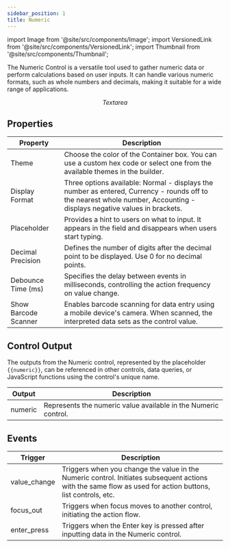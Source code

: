 ```yaml
---
sidebar_position: 1
title: Numeric
---
```


import Image from '@site/src/components/Image';
import VersionedLink from '@site/src/components/VersionedLink';
import Thumbnail from '@site/src/components/Thumbnail';

The Numeric Control is a versatile tool used to gather numeric data or perform calculations based on user inputs. It can handle various numeric formats, such as whole numbers and decimals, making it suitable for a wide range of applications.

<figure>
  <Thumbnail src="/img/reference/controls/numeric/preview.jpeg" alt="Textarea" />
  <figcaption align = "center"><i>Textarea</i></figcaption>
</figure>


## Properties

| Property            | Description                                                                                                                           |
|---------------------|---------------------------------------------------------------------------------------------------------------------------------------|
| Theme               | Choose the color of the Container box. You can use a custom hex code or select one from the available themes in the builder.          |
| Display Format      | Three options available: Normal - displays the number as entered, Currency - rounds off to the nearest whole number, Accounting - displays negative values in brackets. |
| Placeholder         | Provides a hint to users on what to input. It appears in the field and disappears when users start typing.                           |
| Decimal Precision   | Defines the number of digits after the decimal point to be displayed. Use 0 for no decimal points.                                   |
| Debounce Time (ms)  | Specifies the delay between events in milliseconds, controlling the action frequency on value change.                                |
| Show Barcode Scanner| Enables barcode scanning for data entry using a mobile device's camera. When scanned, the interpreted data sets as the control value. |


## Control Output

The outputs from the Numeric control, represented by the placeholder `{{numeric}}`, can be referenced in other controls, data queries, or JavaScript functions using the control's unique name.

| Output       | Description                                                                                                  |
|--------------|--------------------------------------------------------------------------------------------------------------|
| numeric    | Represents the numeric value available in the Numeric control.                        |

## Events

| Trigger      | Description                                                                                                                                                    |
|--------------|----------------------------------------------------------------------------------------------------------------------------------------------------------------|
| value_change | Triggers when you change the value in the Numeric control. Initiates subsequent actions with the same flow as used for action buttons, list controls, etc.  |
| focus_out    | Triggers when focus moves to another control, initiating the action flow.                                                                                     |
| enter_press  | Triggers when the Enter key is pressed after inputting data in the Numeric control.                                                                           |